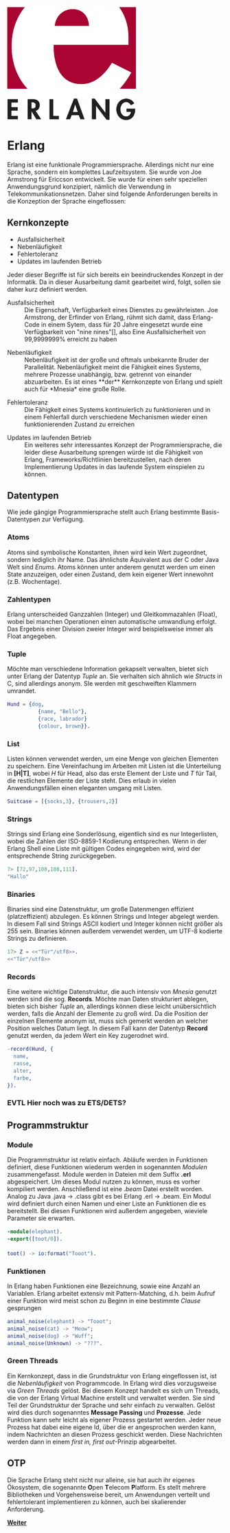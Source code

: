
<img src="assets/erlang-logo.svg" width="300" />

# Erlang

Erlang ist eine funktionale Programmiersprache. Allerdings nicht nur eine Sprache, sondern ein komplettes Laufzeitsystem. Sie wurde von Joe Armstrong für Ericcson entwickelt.
Sie wurde für einen sehr speziellen Anwendungsgrund konzipiert, nämlich die Verwendung in Telekommunikationsnetzen. Daher sind folgende Anforderungen bereits in die Konzeption der Sprache eingeflossen:

## Kernkonzepte
* Ausfallsicherheit
* Nebenläufigkeit
* Fehlertoleranz
* Updates im laufenden Betrieb

Jeder dieser Begriffe ist für sich bereits ein beeindruckendes Konzept in der Informatik. Da in dieser Ausarbeitung damit gearbeitet wird, folgt, sollen sie daher kurz definiert werden.

<dl>
  <dt>Ausfallsicherheit</dt>
  <dd>Die Eigenschaft, Verfügbarkeit eines Dienstes zu gewährleisten. Joe Armstrong, der Erfinder von Erlang, rühmt sich damit, dass Erlang-Code in einem Sytem, dass für 20 Jahre eingesetzt wurde eine Verfügbarkeit von "nine nines"[], also Eine Ausfallsicherheit von 99,9999999% erreicht zu haben</dd>
</dl>

<dl>
  <dt>Nebenläufigkeit</dt>
  <dd>Nebenläufigkeit ist der große und oftmals unbekannte Bruder der Parallelität. Nebenläufigkeit meint die Fähigkeit eines Systems, mehrere Prozesse unabhängig, bzw. getrennt von einander abzuarbeiten. Es ist eines **der** Kernkonzepte von Erlang und spielt auch für *Mnesia* eine große Rolle.</dd>
</dl>

<dl>
  <dt>Fehlertoleranz</dt>
  <dd>Die Fähigkeit eines Systems kontinuierlich zu funktionieren und in einem Fehlerfall durch verschiedene Mechanismen wieder einen funktionierenden Zustand zu erreichen</dd>
</dl>

<dl>
  <dt>Updates im laufenden Betrieb</dt>
  <dd>Ein weiteres sehr interessantes Konzept der Programmiersprache, die leider diese Ausarbeitung sprengen würde ist die Fähigkeit von Erlang, Frameworks/Richtlinien bereitzustellen, nach deren Implementierung Updates in das laufende System einspielen zu können.</dd>
</dl>

## Datentypen
Wie jede gängige Programmiersprache stellt auch Erlang bestimmte Basis-Datentypen zur Verfügung.

### Atoms
Atoms sind symbolische Konstanten, ihnen wird kein Wert zugeordnet, sondern lediglich ihr Name. Das ähnlichste Äquivalent aus der C oder Java Welt sind *Enums*. Atoms können unter anderem genutzt werden um einen State anzuzeigen, oder einen Zustand, dem kein eigener Wert innewohnt (z.B. Wochentage).

### Zahlentypen
Erlang unterscheided Ganzzahlen (Integer) und Gleitkommazahlen (Float), wobei bei manchen Operationen einen automatische umwandlung erfolgt. Das Ergebnis einer Division zweier Integer wird beispielsweise immer als Float angegeben.

### Tuple
Möchte man verschiedene Information gekapselt verwalten, bietet sich unter Erlang der Datentyp *Tuple* an. Sie verhalten sich ähnlich wie *Structs* in C, sind allerdings anonym. SIe werden mit geschweiften Klammern umrandet.

``` erlang
Hund = {dog,
          {name, "Bello"},
          {race, labrador}
          {colour, brown}}.
```

### List
Listen können verwendet werden, um eine Menge von gleichen Elementen zu speichern. Eine Vereinfachung im Arbeiten mit Listen ist die Unterteilung in **[H|T]**, wobei *H* für Head, also das erste Element der Liste und *T* für Tail, die restlichen Elemente der Liste steht. Dies erlaub in vielen Anwendungsfällen einen eleganten umgang mit Listen.
``` erlang
Suitcase = [{socks,3}, {trousers,2}]
```

### Strings
Strings sind Erlang eine Sonderlösung, eigentlich sind es nur Integerlisten, wobei die Zahlen der ISO-8859-1 Kodierung entsprechen. Wenn in der Erlang Shell eine Liste mit gültigen Codes eingegeben wird, wird der entsprechende String zurückgegeben.
``` erlang
7> [72,97,108,108,111].
"Hallo"
```

### Binaries
Binaries sind eine Datenstruktur, um große Datenmengen effizient (platzeffizient) abzulegen. Es können Strings und Integer abgelegt werden. In diesem Fall sind Strings ASCII kodiert und Integer können nicht größer als 255 sein.  Binaries können außerdem verwendet werden, um UTF-8 kodierte Strings zu definieren.
``` erlang
17> Z = <<"Tür"/utf8>>.
<<"Tür"/utf8>>
```

### Records

Eine weitere wichtige Datenstruktur, die auch intensiv von *Mnesia* genutzt werden sind die sog. **Records**. Möchte man Daten strukturiert ablegen, bieten sich bisher *Tuple* an, allerdings können diese leicht unübersichtlich werden, falls die Anzahl der Elemente zu groß wird. Da die Position der einzelnen Elemente anonym ist, muss sich gemerkt werden an welcher Position welches Datum liegt. In diesem Fall kann der Datentyp **Record** genutzt werden, da jedem Wert ein Key zugerodnet wird.

``` Erlang
-record(Hund, {
  name,
  rasse,
  alter,
  farbe,
}).
```
### EVTL Hier noch was zu ETS/DETS?
## Programmstruktur
### Module
Die Programmstruktur ist relativ einfach. Abläufe werden in Funktionen definiert, diese Funktionen wiederum werden in sogenannten *Modulen* zusammengefasst. Module werden in Dateien mit dem Suffix **.erl** abgespeichert. Um dieses Modul nutzen zu können, muss es vorher kompiliert werden. Anschließend ist eine *.beam* Datei erstellt worden. Analog zu Java  .java -> .class gibt es bei Erlang .erl -> .beam.
Ein Modul wird definiert durch einen Namen und einer Liste an Funktionen die es bereitstellt. Bei diesen Funktionen wird außerdem angegeben, wieviele Parameter sie erwarten.
``` erlang
-module(elephant).
-export([toot/0]).

toot() -> io:format("Tooot").
```

### Funktionen
In Erlang haben Funktionen eine Bezeichnung, sowie eine Anzahl an Variablen. Erlang arbeitet extensiv mit Pattern-Matching, d.h. beim Aufruf einer Funktion wird meist schon zu Beginn in eine bestimmte *Clause* gesprungen
``` erlang
animal_noise(elephant) -> "Tooot";
animal_noise(cat) -> "Meow";
animal_noise(dog) -> "Wuff";
animal_noise(Unknown) -> "???".
```

### Green Threads
Ein Kernkonzept, dass in die Grundstruktur von Erlang eingeflossen ist, ist die *Nebenläufigkeit* von Programmcode. In Erlang wird dies vorzugsweise via *Green Threads* gelöst. Bei diesem Konzept handelt es sich um Threads, die von der Erlang Virtual Machine erstellt und verwaltet werden. Sie sind Teil der Grundstruktur der Sprache und sehr einfach zu verwalten.
Gelöst wird dies durch sogenanntes **Message Passing** und **Prozesse**. Jede Funktion kann sehr leicht als eigener Prozess gestartet werden. Jeder neue Prozess hat dabei eine eigene Id, über die er angesprochen werden kann, indem Nachrichten an diesen Prozess geschickt werden. Diese Nachrichten werden dann in einem *first in, first out*-Prinzip abgearbeitet.

## OTP
Die Sprache Erlang steht nicht nur alleine, sie hat auch ihr eigenes Ökosystem, die sogenannte **O**pen **T**elecom **P**latform. Es stellt mehrere Bibliotheken und Vorgehensweise bereit, um Anwendungen verteilt und fehlertolerant implementieren zu können, auch bei skalierender Anforderung.

[**Weiter**](./03_verteilte_Datenbanken.md)
